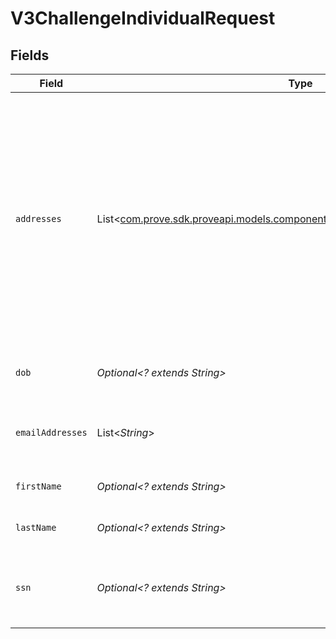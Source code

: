 # V3ChallengeIndividualRequest


## Fields

| Field                                                                                                                                                                                                                                                    | Type                                                                                                                                                                                                                                                     | Required                                                                                                                                                                                                                                                 | Description                                                                                                                                                                                                                                              | Example                                                                                                                                                                                                                                                  |
| -------------------------------------------------------------------------------------------------------------------------------------------------------------------------------------------------------------------------------------------------------- | -------------------------------------------------------------------------------------------------------------------------------------------------------------------------------------------------------------------------------------------------------- | -------------------------------------------------------------------------------------------------------------------------------------------------------------------------------------------------------------------------------------------------------- | -------------------------------------------------------------------------------------------------------------------------------------------------------------------------------------------------------------------------------------------------------- | -------------------------------------------------------------------------------------------------------------------------------------------------------------------------------------------------------------------------------------------------------- |
| `addresses`                                                                                                                                                                                                                                              | List<[com.prove.sdk.proveapi.models.components.V3ChallengeAddressEntryRequest](../../models/components/V3ChallengeAddressEntryRequest.md)>                                                                                                               | :heavy_minus_sign:                                                                                                                                                                                                                                       | Addresses that belong to the individual.                                                                                                                                                                                                                 | [<br/>{<br/>"address": "39 South Trail",<br/>"city": "San Antonio",<br/>"extendedAddress": "Apt 23",<br/>"postalCode": "78285",<br/>"region": "TX"<br/>},<br/>{<br/>"address": "4861 Jay Junction",<br/>"city": "Boston",<br/>"extendedAddress": "Apt 78",<br/>"postalCode": "02208",<br/>"region": "MS"<br/>}<br/>] |
| `dob`                                                                                                                                                                                                                                                    | *Optional<? extends String>*                                                                                                                                                                                                                             | :heavy_minus_sign:                                                                                                                                                                                                                                       | DOB is the date of birth of the individual.                                                                                                                                                                                                              | 2024-05-02 00:00:00 +0000 UTC                                                                                                                                                                                                                            |
| `emailAddresses`                                                                                                                                                                                                                                         | List<*String*>                                                                                                                                                                                                                                           | :heavy_minus_sign:                                                                                                                                                                                                                                       | Email addresses that belong to the individual.                                                                                                                                                                                                           | [<br/>"jdoe@example.com",<br/>"dsmith@example.com"<br/>]                                                                                                                                                                                                 |
| `firstName`                                                                                                                                                                                                                                              | *Optional<? extends String>*                                                                                                                                                                                                                             | :heavy_minus_sign:                                                                                                                                                                                                                                       | First name of the individual.                                                                                                                                                                                                                            | Tod                                                                                                                                                                                                                                                      |
| `lastName`                                                                                                                                                                                                                                               | *Optional<? extends String>*                                                                                                                                                                                                                             | :heavy_minus_sign:                                                                                                                                                                                                                                       | Last name of the individual.                                                                                                                                                                                                                             | Weedall                                                                                                                                                                                                                                                  |
| `ssn`                                                                                                                                                                                                                                                    | *Optional<? extends String>*                                                                                                                                                                                                                             | :heavy_minus_sign:                                                                                                                                                                                                                                       | SSN is the social security number of the individual.                                                                                                                                                                                                     | 265228370                                                                                                                                                                                                                                                |